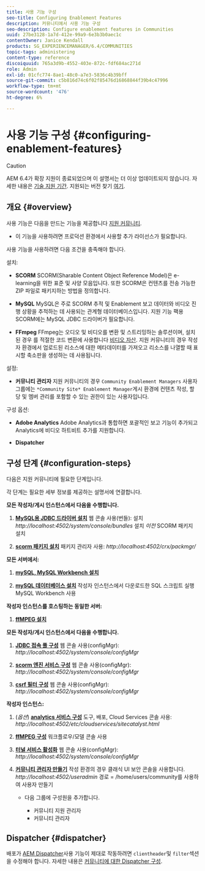 ```yaml
---
title: 사용 기능 구성
seo-title: Configuring Enablement Features
description: 커뮤니티에서 사용 기능 구성
seo-description: Configure enablement features in Communities
uuid: 27be3128-1a7d-412e-99a9-6e3b3b0aec1c
contentOwner: Janice Kendall
products: SG_EXPERIENCEMANAGER/6.4/COMMUNITIES
topic-tags: administering
content-type: reference
discoiquuid: 765a3d9b-4552-403e-872c-fdf684ac271d
role: Admin
exl-id: 01cfc774-8ae1-48c0-a7e3-5836c4b39bff
source-git-commit: c5b816d74c6f02f85476d16868844f39b4c47996
workflow-type: tm+mt
source-wordcount: '476'
ht-degree: 6%

---
```


# 사용 기능 구성 {#configuring-enablement-features}

>[!CAUTION]
>
>AEM 6.4가 확장 지원이 종료되었으며 이 설명서는 더 이상 업데이트되지 않습니다. 자세한 내용은 [기술 지원 기간](https://helpx.adobe.com/kr/support/programs/eol-matrix.html). 지원되는 버전 찾기 [여기](https://experienceleague.adobe.com/docs/).

## 개요 {#overview}

사용 기능은 다음을 만드는 기능을 제공합니다 [지원 커뮤니티](overview.md#enablement-community).

* 이 기능을 사용하려면 프로덕션 환경에서 사용할 추가 라이선스가 필요합니다.

사용 기능을 사용하려면 다음 조건을 충족해야 합니다.

설치:

* **SCORM**
SCORM(Sharable Content Object Reference Model)은 e-learning을 위한 표준 및 사양 모음입니다. 또한 SCORM은 컨텐츠를 전송 가능한 ZIP 파일로 패키지하는 방법을 정의합니다.

* **MySQL**
MySQL은 주로 SCORM 추적 및 Enablement 보고 데이터와 비디오 진행 상황을 추적하는 데 사용되는 관계형 데이터베이스입니다. 지원 기능 팩용 SCORM에는 MySQL JDBC 드라이버가 필요합니다.

* **FFmpeg**
FFmpeg는 오디오 및 비디오를 변환 및 스트리밍하는 솔루션이며, 설치된 경우 를 적절한 코드 변환에 사용합니다 [비디오 자산](../../help/sites-authoring/default-components-foundation.md#video). 지원 커뮤니티의 경우 작성자 환경에서 업로드된 리소스에 대한 메타데이터를 가져오고 리소스를 나열할 때 표시할 축소판을 생성하는 데 사용됩니다.

설정:

* **커뮤니티 관리자**
지원 커뮤니티의 경우 
`Community Enablement Managers` 사용자 그룹에는 `*Community Site* Enablement Manager`게시 환경에 컨텐츠 작성, 할당 및 멤버 관리를 포함할 수 있는 권한이 있는 사용자입니다.

구성 옵션:

* **Adobe Analytics**
Adobe Analytics과 통합하면 포괄적인 보고 기능이 추가되고 Analytics에 비디오 하트비트 추가를 지원합니다.

* **Dispatcher**

## 구성 단계 {#configuration-steps}

다음은 지원 커뮤니티에 필요한 단계입니다.

각 단계는 필요한 세부 정보를 제공하는 설명서에 연결합니다.

**모든 작성자/게시 인스턴스에서 다음을 수행합니다.**

1. **[MySQL용 JDBC 드라이버 설치](deploy-communities.md#jdbc-driver-for-mysql)**
웹 콘솔 사용(번들): 설치 *http://localhost:4502/system/console/bundles*
설치 *이전* SCORM 패키지 설치

1. **[scorm 패키지 설치](deploy-communities.md#scorm-package)**
패키지 관리자 사용: 
*http://localhost:4502/crx/packmgr/*

**모든 서버에서:**

1. **[mySQL, MySQL Workbench 설치](mysql.md)**

1. **[mySQL 데이터베이스 설치](mysql.md#database-setup)**
작성자 인스턴스에서 다운로드한 SQL 스크립트 실행
\
   MySQL Workbench 사용

**작성자 인스턴스를 호스팅하는 동일한 서버:**

1. **[ffMPEG 설치](ffmpeg.md)**

**모든 작성자/게시 인스턴스에서 다음을 수행합니다.**

1. **[JDBC 접속 풀 구성](mysql.md#configure-jdbc-connections)**
웹 콘솔 사용(configMgr): 
*http://localhost:4502/system/console/configMgr*

1. **[scorm 엔진 서비스 구성](mysql.md#aem-communities-scormengine-service)**
웹 콘솔 사용(configMgr): 
*http://localhost:4502/system/console/configMgr*

1. **[csrf 필터 구성](mysql.md#adobe-granite-csrf-filter)**
웹 콘솔 사용(configMgr): 
*http://localhost:4502/system/console/configMgr*

**작성자 인스턴스:**

1. (*옵션*) **[analytics 서비스 구성](analytics.md)**
도구, 배포, Cloud Services 콘솔 사용: 
*http://localhost:4502/etc/cloudservices/sitecatalyst.html*

1. **[ffMPEG 구성](ffmpeg.md#configure-ffmpeg-transcoding-service)**
워크플로우/모델 콘솔 사용

1. **[터널 서비스 활성화](deploy-communities.md#tunnel-service-on-author)**
웹 콘솔 사용(configMgr): 
*http://localhost:4502/system/console/configMgr*

1. **[커뮤니티 관리자 만들기](users.md#creating-community-members)** 작성 환경의 경우 클래식 UI 보안 콘솔을 사용합니다. *http://localhost:4502/useradmin*
경로 = /home/users/community를 사용하여 사용자 만들기

   * 다음 그룹에 구성원을 추가합니다.

      * 커뮤니티 지원 관리자
      * 커뮤니티 관리자

## Dispatcher {#dispatcher}

배포가 [AEM Dispatcher](https://helpx.adobe.com/experience-manager/dispatcher/using/dispatcher.html)사용 기능이 제대로 작동하려면 `clientheader`및 `filter`섹션을 수정해야 합니다. 자세한 내용은 [커뮤니티에 대한 Dispatcher 구성](dispatcher.md#enablement).
